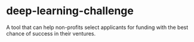 # deep-learning-challenge
A tool that can help non-profits select applicants for funding with the best chance of success in their ventures.
